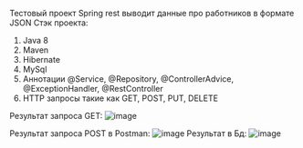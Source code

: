 Тестовый проект Spring rest выводит данные про работников в формате JSON
Стэк проекта: 
1) Java 8
2) Maven
3) Hibernate
4) MySql
5) Аннотации @Service, @Repository, @ControllerAdvice, @ExceptionHandler, @RestController
6) HTTP запросы такие как GET, POST, PUT, DELETE

Результат запроса GET: ![image](https://github.com/user-attachments/assets/3e6cc32f-104d-46ab-b2e7-4fa19236ec21)

Результат запроса POST в Postman: 
![image](https://github.com/user-attachments/assets/1ba203a5-f36f-4312-98cc-822f06276a9d)
Результат в Бд: 
![image](https://github.com/user-attachments/assets/c8f5889d-66c7-40bd-94b4-55c48cf05471)



